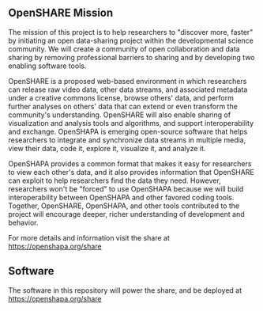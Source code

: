 OpenSHARE Mission
-----------------

The mission of this project is to help researchers to "discover more, faster" by initiating an open
data-sharing project within the developmental science community. We will create a community of open
collaboration and data sharing by removing professional barriers to sharing and by developing two
enabling software tools.

OpenSHARE is a proposed web-based environment in which researchers can
release raw video data, other data streams, and associated metadata under a creative commons
license, browse others' data, and perform further analyses on others' data that can extend or even
transform the community's understanding. OpenSHARE will also enable sharing of visualization and
analysis tools and algorithms, and support interoperability and exchange. OpenSHAPA is emerging
open-source software that helps researchers to integrate and synchronize data streams in multiple
media, view their data, code it, explore it, visualize it, and analyze it.

OpenSHAPA provides a common format that makes it easy for researchers to view each other's data,
and it also provides information that OpenSHARE can exploit to help researchers find the data they need. However, researchers won't be
"forced" to use OpenSHAPA because we will build interoperability between OpenSHAPA and other favored
coding tools. Together, OpenSHARE, OpenSHAPA, and other tools contributed to the project will encourage
deeper, richer understanding of development and behavior.

For more details and information visit the share at <https://openshapa.org/share>

Software
--------

The software in this repository will power the share, and be deployed at <https://openshapa.org/share>